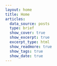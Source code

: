 ```yaml
---
layout: home
title: Home
articles:
  data_source: posts
  type: brief
  show_cover: true
  show_excerpt: true
  excerpt_type: html
  show_readmore: true
  show_tags: true
  show_date: true
---
```

